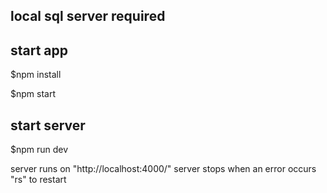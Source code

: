 ## local sql server required

## start app
$npm install

$npm start

## start server
$npm run dev

server runs on "http://localhost:4000/"
server stops when an error occurs "rs" to restart

